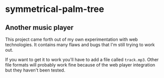 # symmetrical-palm-tree

## Another music player

This project came forth out of my own experimentation with web technologies. It contains many flaws and bugs that I'm still trying to work out.

If you want to get it to work you'll have to add a file called `track.mp3`. Other file formats will probably work fine because of the web player integration but they haven't been tested.
